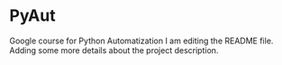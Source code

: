 # PyAut
Google course for Python Automatization
I am editing the README file. Adding some more details about the project description.

